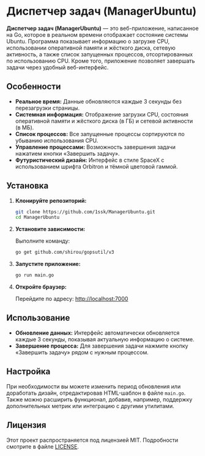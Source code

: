 # Диспетчер задач (ManagerUbuntu)

**Диспетчер задач (ManagerUbuntu)** — это веб-приложение, написанное на Go, которое в реальном времени отображает состояние системы Ubuntu. Программа показывает информацию о загрузке CPU, использовании оперативной памяти и жёсткого диска, сетевую активность, а также список запущенных процессов, отсортированных по использованию CPU. Кроме того, приложение позволяет завершать задачи через удобный веб-интерфейс.

## Особенности

- **Реальное время:** Данные обновляются каждые 3 секунды без перезагрузки страницы.
- **Системная информация:** Отображение загрузки CPU, состояния оперативной памяти и жёсткого диска (в ГБ) и сетевой активности (в МБ).
- **Список процессов:** Все запущенные процессы сортируются по убыванию использования CPU.
- **Управление процессами:** Возможность завершения задачи нажатием кнопки «Завершить задачу».
- **Футуристический дизайн:** Интерфейс в стиле SpaceX с использованием шрифта Orbitron и тёмной цветовой гаммой.

## Установка

1. **Клонируйте репозиторий:**

   ```bash
   git clone https://github.com/1ssk/ManagerUbuntu.git
   cd ManagerUbuntu
   ```

2. **Установите зависимости:**

   Выполните команду:
   ```bash
   go get github.com/shirou/gopsutil/v3
   ```

3. **Запустите приложение:**

   ```bash
   go run main.go
   ```

4. **Откройте браузер:**

   Перейдите по адресу: [http://localhost:7000](http://localhost:7000)

## Использование

- **Обновление данных:** Интерфейс автоматически обновляется каждые 3 секунды, показывая актуальную информацию о системе.
- **Завершение процесса:** Для завершения задачи нажмите кнопку «Завершить задачу» рядом с нужным процессом.

## Настройка

При необходимости вы можете изменить период обновления или доработать дизайн, отредактировав HTML-шаблон в файле `main.go`. Также можно расширить функционал, добавив, например, поддержку дополнительных метрик или интеграцию с другими утилитами.

## Лицензия

Этот проект распространяется под лицензией MIT. Подробности смотрите в файле [LICENSE](License).
